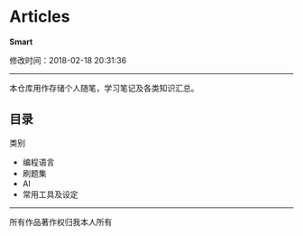 # Articles

**Smart**

修改时间：2018-02-18 20:31:36

-----

本仓库用作存储个人随笔，学习笔记及各类知识汇总。

## 目录

类别

* 编程语言
* 刷题集
* AI
* 常用工具及设定


------

所有作品著作权归我本人所有